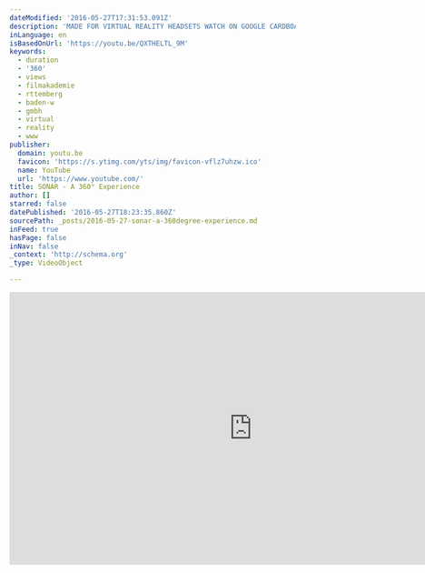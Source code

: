 ```yaml
---
dateModified: '2016-05-27T17:31:53.091Z'
description: 'MADE FOR VIRTUAL REALITY HEADSETS WATCH ON GOOGLE CARDBOARD WITH HEADPHONES For the best experience, please download the movie for your Oculus Rift here: http://www.sonar-360.com http://www.facebook.com/sonar-360 SONAR is a computer generated 360∞ shortfilm for virtual reality devices, directed and produced by Philipp Maas (http://www.philippmaas.com) and Dominik Stockhausen (http://www.vimeo.com/dominikstockhausen) at Filmakademie Baden-Württemberg.'
inLanguage: en
isBasedOnUrl: 'https://youtu.be/QXTHELTL_9M'
keywords:
  - duration
  - '360'
  - views
  - filmakademie
  - rttemberg
  - baden-w
  - gmbh
  - virtual
  - reality
  - www
publisher:
  domain: youtu.be
  favicon: 'https://s.ytimg.com/yts/img/favicon-vflz7uhzw.ico'
  name: YouTube
  url: 'https://www.youtube.com/'
title: SONAR - A 360° Experience
author: []
starred: false
datePublished: '2016-05-27T18:23:35.860Z'
sourcePath: _posts/2016-05-27-sonar-a-360degree-experience.md
inFeed: true
hasPage: false
inNav: false
_context: 'http://schema.org'
_type: VideoObject

---
```

<iframe src="https://cdn.embedly.com/widgets/media.html?src=https%3A%2F%2Fwww.youtube.com%2Fembed%2FQXTHELTL_9M%3Ffeature%3Doembed&amp;url=http%3A%2F%2Fwww.youtube.com%2Fwatch%3Fv%3DQXTHELTL_9M&amp;image=https%3A%2F%2Fi.ytimg.com%2Fvi%2FQXTHELTL_9M%2Fhqdefault.jpg&amp;key=b7d04c9b404c499eba89ee7072e1c4f7&amp;type=text%2Fhtml&amp;schema=youtube" width="854" height="480" scrolling="no" frameborder="0" allowfullscreen="" style=""></iframe>